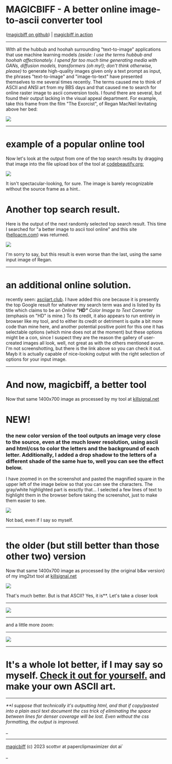 
MAGICBIFF - A better online image-to-ascii converter tool
=========================================================

([magicbiff on github](/https://github.com/scottvr/magicbiff)) | [magicbiff in action](https://www.killsignal.net/magicbiff)  

* * *

  
  

WIth all the hubbub and hoohah surrounding "text-to-image" applications that use machine learning models _(aside: I use the terms hubbub and hoohah affectionately. I spend far too much time generating media with GANs, diffusion models, transformers (oh my!); don't think otherwise, please)_ to generate high-quality images given only a text prompt as input, the phrases "text-to-image" and "image-to-text" have presented themselves to me several times recently. The terms caused me to think of ASCII and ANSI art from my BBS days and that caused me to search for online raster image to ascii conversion tools. I found there are several, but found their output lacking in the visual appeal department. For example, take this frame from the film "The Exorcist", of Regan MacNeil levitating above her bed:  

![](./comparisons_and_examples/regan-1.jpg)

  

* * *

  

  

example of a popular online tool
================================

Now let's look at the output from one of the top search results by dragging that image into the file upload box of the tool at [codebeautify.org:](codebeautify.org)  

![](./comparisons_and_examples/regan-2.jpg)

It isn't spectacular-looking, for sure. The image is barely recognizable without the source frame as a hint..

  

Another top search result.
==========================

Here is the output of the next randomly selected top search result. This time I searched for "a better image to ascii tool online" and this site ([helloacm.com](helloacm.com)) was returned.  

![](./comparisons_and_examples/helloacm-image-to-ascii.png)

I'm sorry to say, but this result is even worse than the last, using the same input image of Regan.

  

* * *

  

  

an additional online solution.
==============================

  
recently seen: [asciiart.club](https://asciiart.club/). I have added this one because it is presently the top Google result for whatever my search term was and is listed by its title which claims to be an _Online **"HD"** Color Image to Text Converter_ (emphasis on "HD" is mine.) To its credit, it also appears to run entirely in browser like my tool, and to either its credit or detriment is quite a bit more code than mine here, and another potential positive point for this one it has selectable options (which mine does not at the moment) but these options might be a con, since I suspect they are the reason the gallery of user-created images all look, well, not great as with the others mentioned avove. I'm not screenshotting, but there is the link above so you can check it out. Mayb it is actually capable of nice-looking output with the right selection of options for your input image.

  

* * *

  

And now, magicbiff, a better tool
=================================

Now that same 1400x700 image as processed by my tool at [killsignal.net](="/img2txt")  

NEW!
====

### the new color version of the tool outputs an image very close to the source, even at the much lower resolution, using ascii and html/css to color the letters and the background of each letter. Additionally, I added a drop shadow to the letters of a different shade of the same hue to, well you can see the effect below.

I have zoomed in on the screenshot and pasted the magnified square in the upper left of the image below so that you can see the characters. The gray/white highlighted part is exsctly that... I selected a few lines of text to highlight them in the browser before taking the screenshot, just to make them easier to see.

![](./comparisons_and_examples/regan-colorasciihtml.png)  

Not bad, even if I say so myself.

* * *

the older (but still better than those other two) version
=========================================================

Now that same 1400x700 image as processed by (the original b&w version) of my img2txt tool at [killsignal.net](="/img2txt")  

![](./comparisons_and_examples/regan-3.jpg)

That's much better. But is that ASCII? Yes, it is\*\*. Let's take a closer look  

_________

![](./comparisons_and_examples/regan-4.jpg)

  

* * *

and a little more zoom:  

_______

![](./comparisons_and_examples/regan-5.jpg)  

  

* * *

It's a whole lot better, if I may say so myself. [Check it out for yourself.](/img2txt) and make your own ASCII art.
====================================================================================================================

  

* * *

_\*\*I suppose that technically it's outputting html, and that if copy/pasted into a plain ascii text document the css trick of eliminating the space between lines for denser coverage will be lost. Even without the css formatting, the output is improved._

_  

* * *
 

[magicbiff](https://github.com/scottvr/magicbiff/) (c) 2023 scottvr at paperclipmaximizer dot ai`

_
